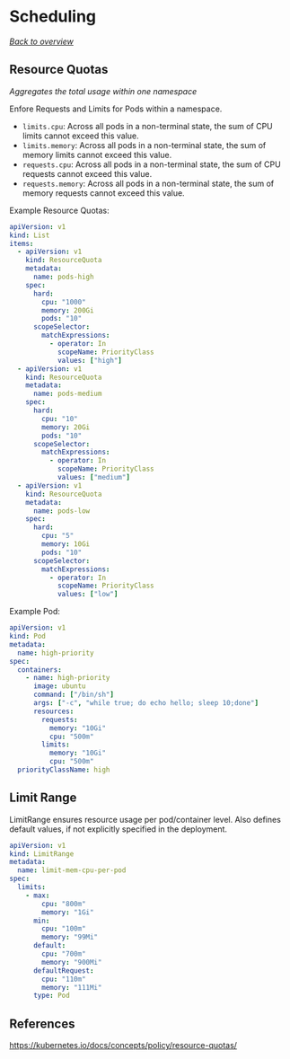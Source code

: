 # Scheduling

[_Back to overview_](README.md)

## Resource Quotas

_Aggregates the total usage within one namespace_

Enfore Requests and Limits for Pods within a namespace.

- `limits.cpu`: Across all pods in a non-terminal state, the sum of CPU limits cannot exceed this value.
- `limits.memory`: Across all pods in a non-terminal state, the sum of memory limits cannot exceed this value.
- `requests.cpu`: Across all pods in a non-terminal state, the sum of CPU requests cannot exceed this value.
- `requests.memory`: Across all pods in a non-terminal state, the sum of memory requests cannot exceed this value.

Example Resource Quotas:

```yaml
apiVersion: v1
kind: List
items:
  - apiVersion: v1
    kind: ResourceQuota
    metadata:
      name: pods-high
    spec:
      hard:
        cpu: "1000"
        memory: 200Gi
        pods: "10"
      scopeSelector:
        matchExpressions:
          - operator: In
            scopeName: PriorityClass
            values: ["high"]
  - apiVersion: v1
    kind: ResourceQuota
    metadata:
      name: pods-medium
    spec:
      hard:
        cpu: "10"
        memory: 20Gi
        pods: "10"
      scopeSelector:
        matchExpressions:
          - operator: In
            scopeName: PriorityClass
            values: ["medium"]
  - apiVersion: v1
    kind: ResourceQuota
    metadata:
      name: pods-low
    spec:
      hard:
        cpu: "5"
        memory: 10Gi
        pods: "10"
      scopeSelector:
        matchExpressions:
          - operator: In
            scopeName: PriorityClass
            values: ["low"]
```

Example Pod:

```yaml
apiVersion: v1
kind: Pod
metadata:
  name: high-priority
spec:
  containers:
    - name: high-priority
      image: ubuntu
      command: ["/bin/sh"]
      args: ["-c", "while true; do echo hello; sleep 10;done"]
      resources:
        requests:
          memory: "10Gi"
          cpu: "500m"
        limits:
          memory: "10Gi"
          cpu: "500m"
  priorityClassName: high
```

## Limit Range

LimitRange ensures resource usage per pod/container level.
Also defines default values, if not explicitly specified in the deployment.

```yaml
apiVersion: v1
kind: LimitRange
metadata:
  name: limit-mem-cpu-per-pod
spec:
  limits:
    - max:
        cpu: "800m"
        memory: "1Gi"
      min:
        cpu: "100m"
        memory: "99Mi"
      default:
        cpu: "700m"
        memory: "900Mi"
      defaultRequest:
        cpu: "110m"
        memory: "111Mi"
      type: Pod
```

## References

https://kubernetes.io/docs/concepts/policy/resource-quotas/
